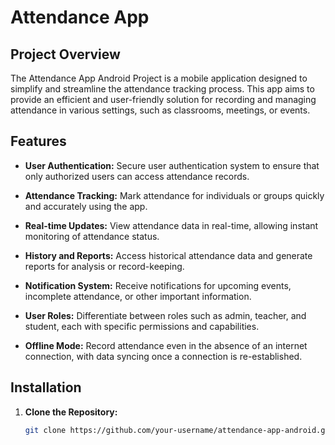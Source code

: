 # Attendance App 

## Project Overview

The Attendance App Android Project is a mobile application designed to simplify and streamline the attendance tracking process. This app aims to provide an efficient and user-friendly solution for recording and managing attendance in various settings, such as classrooms, meetings, or events.

## Features

- **User Authentication:** Secure user authentication system to ensure that only authorized users can access attendance records.

- **Attendance Tracking:** Mark attendance for individuals or groups quickly and accurately using the app.

- **Real-time Updates:** View attendance data in real-time, allowing instant monitoring of attendance status.

- **History and Reports:** Access historical attendance data and generate reports for analysis or record-keeping.

- **Notification System:** Receive notifications for upcoming events, incomplete attendance, or other important information.

- **User Roles:** Differentiate between roles such as admin, teacher, and student, each with specific permissions and capabilities.

- **Offline Mode:** Record attendance even in the absence of an internet connection, with data syncing once a connection is re-established.

## Installation

1. **Clone the Repository:**
   ```bash
   git clone https://github.com/your-username/attendance-app-android.git

